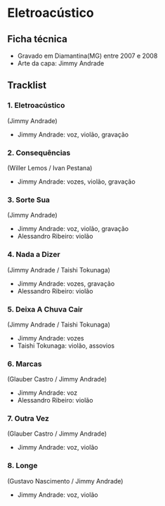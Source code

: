# Eletroacústico

## Ficha técnica
* Gravado em Diamantina(MG) entre 2007 e 2008
* Arte da capa: Jimmy Andrade

## Tracklist
### 1. Eletroacústico
(Jimmy Andrade)
* Jimmy Andrade: voz, violão, gravação

### 2. Consequências
(Willer Lemos / Ivan Pestana)
* Jimmy Andrade: vozes, violão, gravação

### 3. Sorte Sua
(Jimmy Andrade)
* Jimmy Andrade: voz, violão, gravação
* Alessandro Ribeiro: violão

### 4. Nada a Dizer
(Jimmy Andrade / Taishi Tokunaga)
* Jimmy Andrade: vozes, gravação
* Alessandro Ribeiro: violão

### 5. Deixa A Chuva Cair
(Jimmy Andrade / Taishi Tokunaga)
* Jimmy Andrade: vozes
* Taishi Tokunaga: violão, assovios

### 6. Marcas
(Glauber Castro / Jimmy Andrade)
* Jimmy Andrade: voz
* Alessandro Ribeiro: violão

### 7. Outra Vez
(Glauber Castro / Jimmy Andrade)
* Jimmy Andrade: voz, violão

### 8. Longe
(Gustavo Nascimento / Jimmy Andrade)
* Jimmy Andrade: voz, violão

